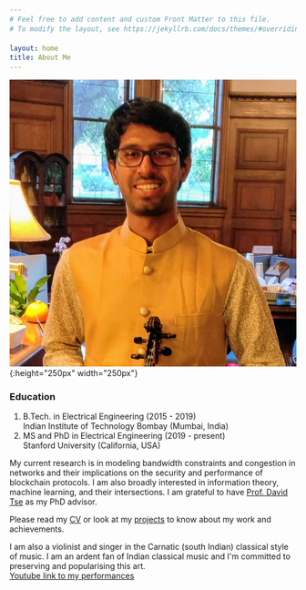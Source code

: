 ```yaml
---
# Feel free to add content and custom Front Matter to this file.
# To modify the layout, see https://jekyllrb.com/docs/themes/#overriding-theme-defaults

layout: home
title: About Me
---
```


![my photo](photo4.jpg){:height="250px" width="250px"}

### **Education** ###
1. B.Tech. in Electrical Engineering (2015 - 2019)<br/>
Indian Institute of Technology Bombay (Mumbai, India)
2. MS and PhD in Electrical Engineering (2019 - present)<br/>
Stanford University (California, USA)

My current research is in modeling bandwidth constraints and congestion in networks and their implications on the security and performance of blockchain protocols. I am also broadly interested in information theory, machine learning, and their intersections. I am grateful to have [Prof. David Tse]( https://tselab.stanford.edu/) as my PhD advisor.

Please read my [CV](CV.pdf) or look at my [projects](/projects) to know about my work and achievements.

I am also a violinist and singer in the Carnatic (south Indian) classical style of music. I am an ardent fan of Indian classical music and I'm committed to preserving and popularising this art. <br/>
[Youtube link to my performances](https://www.youtube.com/playlist?list=PLOqYw2iE3KdzhvCYeVnATlJJZ3kfY6p_X)
